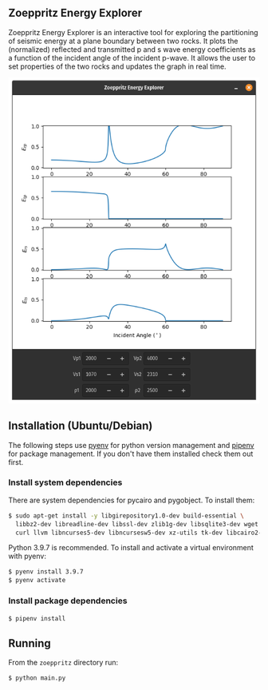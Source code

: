 
## Zoeppritz Energy Explorer

Zoeppritz Energy Explorer is an interactive tool for exploring the partitioning of seismic energy at a plane boundary between two rocks. It plots the (normalized) reflected and transmitted p and s wave energy coefficients as a function of the incident angle of the incident p-wave. It allows the user to set properties of the two rocks and updates the graph in real time. 

![Screenshot](/screenshot.png?raw=true)

## Installation (Ubuntu/Debian)
The following steps use [pyenv](https://github.com/pyenv/pyenv#installation) for python version management and [pipenv](https://pypi.org/project/pipenv/) for package management. If you don't have them installed check them out first.

### Install system dependencies
There are system dependencies for pycairo and pygobject. To install them: 

```sh
$ sudo apt-get install -y libgirepository1.0-dev build-essential \
  libbz2-dev libreadline-dev libssl-dev zlib1g-dev libsqlite3-dev wget \
  curl llvm libncurses5-dev libncursesw5-dev xz-utils tk-dev libcairo2-dev \
```

Python 3.9.7 is recommended. To install and activate a virtual environment with pyenv:
```sh
$ pyenv install 3.9.7
$ pyenv activate
```

### Install package dependencies
```sh
$ pipenv install
```

## Running
From the `zoeppritz` directory run:
```sh
$ python main.py
```


